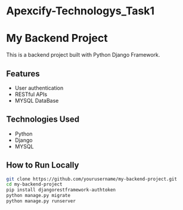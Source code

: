 # Apexcify-Technologys_Task1

# My Backend Project

This is a backend project built with Python Django Framework.

## Features
- User authentication
- RESTful APIs
- MYSQL DataBase

## Technologies Used
- Python
- Django
- MYSQL


## How to Run Locally

```bash
git clone https://github.com/yourusername/my-backend-project.git
cd my-backend-project
pip install djangorestframework-authtoken
python manage.py migrate
python manage.py runserver
